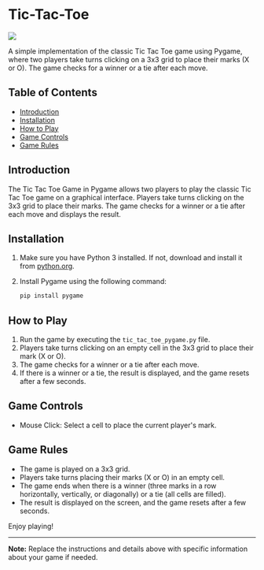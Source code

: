 # Tic-Tac-Toe

![](https://github.com/Geekcodeofficial/tic-tac-toe)

A simple implementation of the classic Tic Tac Toe game using Pygame, where two players take turns clicking on a 3x3 grid to place their marks (X or O). The game checks for a winner or a tie after each move.

## Table of Contents

- [Introduction](#introduction)
- [Installation](#installation)
- [How to Play](#how-to-play)
- [Game Controls](#game-controls)
- [Game Rules](#game-rules)
  
## Introduction

The Tic Tac Toe Game in Pygame allows two players to play the classic Tic Tac Toe game on a graphical interface. Players take turns clicking on the 3x3 grid to place their marks. The game checks for a winner or a tie after each move and displays the result.

## Installation

1. Make sure you have Python 3 installed. If not, download and install it from [python.org](https://www.python.org/downloads/).
2. Install Pygame using the following command:

    ```bash
    pip install pygame
    ```

## How to Play

1. Run the game by executing the `tic_tac_toe_pygame.py` file.
2. Players take turns clicking on an empty cell in the 3x3 grid to place their mark (X or O).
3. The game checks for a winner or a tie after each move.
4. If there is a winner or a tie, the result is displayed, and the game resets after a few seconds.

## Game Controls

- Mouse Click: Select a cell to place the current player's mark.

## Game Rules

- The game is played on a 3x3 grid.
- Players take turns placing their marks (X or O) in an empty cell.
- The game ends when there is a winner (three marks in a row horizontally, vertically, or diagonally) or a tie (all cells are filled).
- The result is displayed on the screen, and the game resets after a few seconds.

Enjoy playing!

---

**Note:** Replace the instructions and details above with specific information about your game if needed.
